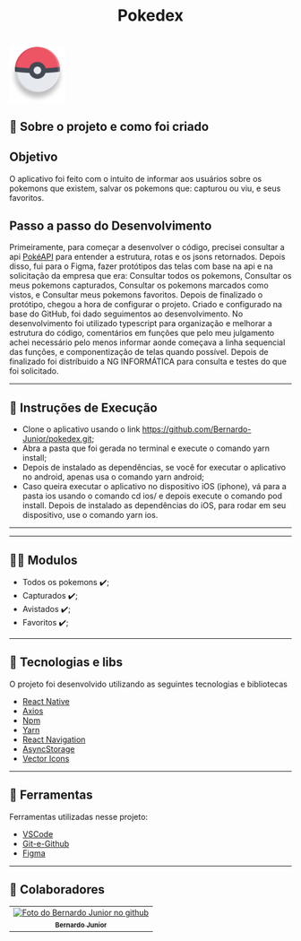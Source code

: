 <h1 align="center">
    <tittle>Pokedex</tittle>
       
<h1 >
<img align="center" src="https://github.com/Bernardo-Junior/pokedex/blob/main/src/assets/icons/pokeball.png" width="100px;" alt="exemplo imagem"> 


## 💬️ Sobre o projeto e como foi criado

## Objetivo

O aplicativo foi feito com o intuito de informar aos usuários sobre os pokemons que existem, salvar os pokemons que: capturou ou viu, e seus favoritos.

## Passo a passo do Desenvolvimento

Primeiramente, para começar a desenvolver o código, precisei consultar a api [PokéAPI](https://www.pokemon.com/br/) para entender a estrutura, rotas e os jsons retornados. Depois disso, fui para o Figma, fazer protótipos das telas com base na api e na solicitação da empresa que era: Consultar todos os pokemons, Consultar os meus pokemons capturados, Consultar os pokemons marcados como vistos, e Consultar meus pokemons favoritos. Depois de finalizado o protótipo, chegou a hora de configurar o projeto. Criado e configurado na base do GitHub, foi dado seguimentos ao desenvolvimento. No desenvolvimento foi utilizado typescript para organização e melhorar a estrutura do código, comentários em funções que pelo meu julgamento achei necessário pelo menos informar aonde começava a linha sequencial das funções, e componentização de telas quando possível. Depois de finalizado foi distríbuido a NG INFORMÁTICA para consulta e testes do que foi solicitado.

---

## 📱 Instruções de Execução
- Clone o aplicativo usando o link https://github.com/Bernardo-Junior/pokedex.git;
- Abra a pasta que foi gerada no terminal e execute o comando yarn install;
- Depois de instalado as dependências, se você for executar o aplicativo no android, apenas usa o comando yarn android;
- Caso queira executar o aplicativo no dispositivo iOS (iphone), vá para a pasta ios usando o comando cd ios/ e depois execute o comando pod install. Depois de instalado as dependências do iOS, para rodar em seu dispositivo, use o comando yarn ios.

---

---

## 👨‍💻️ Modulos
- Todos os pokemons ✔️;
- Capturados ✔️;
- Avistados ✔️;
- Favoritos ✔️;

---

## 🚀 Tecnologias e libs

O projeto foi desenvolvido utilizando as seguintes tecnologias e bibliotecas

- [React Native](https://reactnative.dev/)
- [Axios](https://github.com/axios/axios)
- [Npm](https://www.npmjs.com/)
- [Yarn](https://yarnpkg.com/)
- [React Navigation](https://reactnavigation.org)
- [AsyncStorage](https://react-native-async-storage.github.io/async-storage/docs/install/)
- [Vector Icons](https://github.com/oblador/react-native-vector-icons)


---

## 🔧️ Ferramentas

Ferramentas utilizadas nesse projeto:

- [VSCode](https://code.visualstudio.com/)
- [Git-e-Github](https://github.com/)
- [Figma](https://www.figma.com)

---

## 🤝 Colaboradores

<table>
  <tr>
    <td align="center">
      <a href="#">
        <img src="https://avatars2.githubusercontent.com/u/37701153?s=400&u=a0a7ce9fb7d78b087efe31ff05cd2978cd0dd6a2&v=4" width="100px;" alt="Foto do Bernardo Junior no github"/><br>
        <sub>
          <b>Bernardo Junior</b>
        </sub>
      </a>
       </td>
    </tr> 
 </table>

